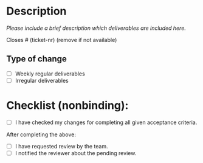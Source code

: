 # Description

_Please include a brief description which deliverables are included here._

Closes # (ticket-nr) (remove if not available)

## Type of change

- [ ] Weekly regular deliverables
- [ ] Irregular deliverables

# Checklist (nonbinding):

- [ ] I have checked my changes for completing all given acceptance criteria.

After completing the above:
- [ ] I have requested review by the team.
- [ ] I notified the reviewer about the pending review.